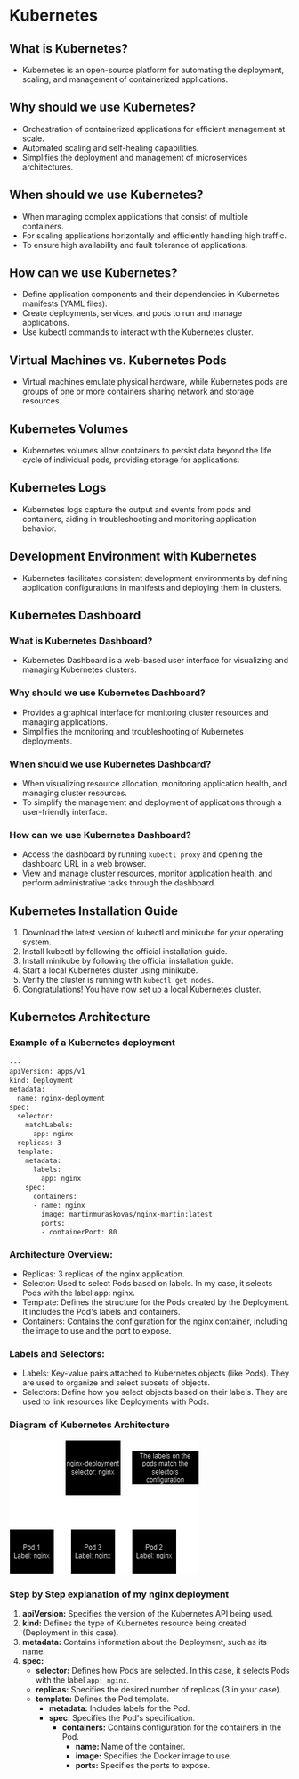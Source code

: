 # Kubernetes
## What is Kubernetes?
- Kubernetes is an open-source platform for automating the deployment, scaling, and management of containerized applications.

## Why should we use Kubernetes?
- Orchestration of containerized applications for efficient management at scale.
- Automated scaling and self-healing capabilities.
- Simplifies the deployment and management of microservices architectures.

## When should we use Kubernetes?
- When managing complex applications that consist of multiple containers.
- For scaling applications horizontally and efficiently handling high traffic.
- To ensure high availability and fault tolerance of applications.

## How can we use Kubernetes?
- Define application components and their dependencies in Kubernetes manifests (YAML files).
- Create deployments, services, and pods to run and manage applications.
- Use kubectl commands to interact with the Kubernetes cluster.

## Virtual Machines vs. Kubernetes Pods
- Virtual machines emulate physical hardware, while Kubernetes pods are groups of one or more containers sharing network and storage resources.

## Kubernetes Volumes
- Kubernetes volumes allow containers to persist data beyond the life cycle of individual pods, providing storage for applications.

## Kubernetes Logs
- Kubernetes logs capture the output and events from pods and containers, aiding in troubleshooting and monitoring application behavior.

## Development Environment with Kubernetes
- Kubernetes facilitates consistent development environments by defining application configurations in manifests and deploying them in clusters.

## Kubernetes Dashboard
### What is Kubernetes Dashboard?
- Kubernetes Dashboard is a web-based user interface for visualizing and managing Kubernetes clusters.

### Why should we use Kubernetes Dashboard?
- Provides a graphical interface for monitoring cluster resources and managing applications.
- Simplifies the monitoring and troubleshooting of Kubernetes deployments.

### When should we use Kubernetes Dashboard?
- When visualizing resource allocation, monitoring application health, and managing cluster resources.
- To simplify the management and deployment of applications through a user-friendly interface.

### How can we use Kubernetes Dashboard?
- Access the dashboard by running `kubectl proxy` and opening the dashboard URL in a web browser.
- View and manage cluster resources, monitor application health, and perform administrative tasks through the dashboard.

## Kubernetes Installation Guide
1. Download the latest version of kubectl and minikube for your operating system.
2. Install kubectl by following the official installation guide.
3. Install minikube by following the official installation guide.
4. Start a local Kubernetes cluster using minikube.
5. Verify the cluster is running with `kubectl get nodes`.
6. Congratulations! You have now set up a local Kubernetes cluster.


## Kubernetes Architecture

### Example of a Kubernetes deployment
```
---
apiVersion: apps/v1
kind: Deployment
metadata:
  name: nginx-deployment
spec:
  selector:
    matchLabels:
      app: nginx
  replicas: 3
  template:
    metadata:
      labels:
        app: nginx
    spec:
      containers:
      - name: nginx
        image: martinmuraskovas/nginx-martin:latest
        ports:
        - containerPort: 80
```

### Architecture Overview:
- Replicas: 3 replicas of the nginx application.
- Selector: Used to select Pods based on labels. In my case, it selects Pods with the label app: nginx.
- Template: Defines the structure for the Pods created by the Deployment. It includes the Pod's labels and containers.
- Containers: Contains the configuration for the nginx container, including the image to use and the port to expose.

### Labels and Selectors:
- Labels: Key-value pairs attached to Kubernetes objects (like Pods). They are used to organize and select subsets of objects.
- Selectors: Define how you select objects based on their labels. They are used to link resources like Deployments with Pods.

### Diagram of Kubernetes Architecture
![alt text](k8architecture.png)

### Step by Step explanation of my nginx deployment
1. **apiVersion:** Specifies the version of the Kubernetes API being used.
2. **kind:** Defines the type of Kubernetes resource being created (Deployment in this case).
3. **metadata:** Contains information about the Deployment, such as its name.
4. **spec:**
   - **selector:** Defines how Pods are selected. In this case, it selects Pods with the label `app: nginx`.
   - **replicas:** Specifies the desired number of replicas (3 in your case).
   - **template:** Defines the Pod template.
     - **metadata:** Includes labels for the Pod.
     - **spec:** Specifies the Pod's specification.
       - **containers:** Contains configuration for the containers in the Pod.
         - **name:** Name of the container.
         - **image:** Specifies the Docker image to use.
         - **ports:** Specifies the ports to expose.
